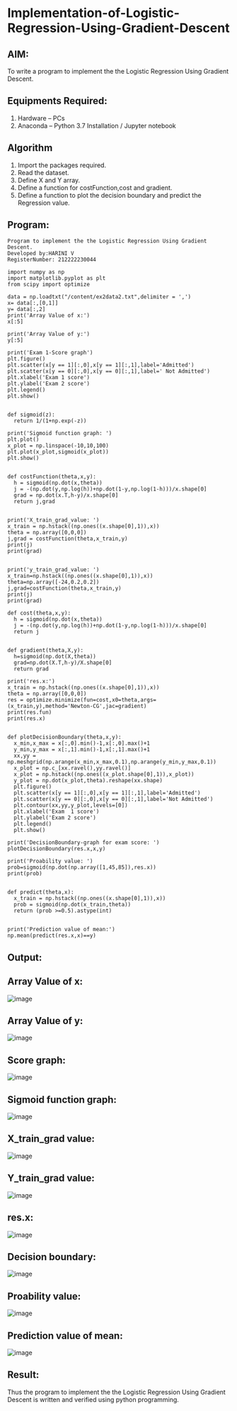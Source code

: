 # Implementation-of-Logistic-Regression-Using-Gradient-Descent

## AIM:
To write a program to implement the the Logistic Regression Using Gradient Descent.

## Equipments Required:
1. Hardware – PCs
2. Anaconda – Python 3.7 Installation / Jupyter notebook

## Algorithm
1. Import the packages required.
2. Read the dataset.
3. Define X and Y array.
4. Define a function for costFunction,cost and gradient.
5. Define a function to plot the decision boundary and predict the Regression value.

## Program:
```
Program to implement the the Logistic Regression Using Gradient Descent.
Developed by:HARINI V
RegisterNumber: 212222230044
```
```PY
import numpy as np
import matplotlib.pyplot as plt
from scipy import optimize

data = np.loadtxt("/content/ex2data2.txt",delimiter = ',')
x= data[:,[0,1]]
y= data[:,2]
print('Array Value of x:')
x[:5]

print('Array Value of y:')
y[:5]

print('Exam 1-Score graph')
plt.figure()
plt.scatter(x[y == 1][:,0],x[y == 1][:,1],label='Admitted')
plt.scatter(x[y == 0][:,0],x[y == 0][:,1],label=' Not Admitted')
plt.xlabel('Exam 1 score')
plt.ylabel('Exam 2 score')
plt.legend()
plt.show()


def sigmoid(z):
  return 1/(1+np.exp(-z))
  
print('Sigmoid function graph: ')
plt.plot()
x_plot = np.linspace(-10,10,100)
plt.plot(x_plot,sigmoid(x_plot))
plt.show()


def costFunction(theta,x,y):
  h = sigmoid(np.dot(x,theta))
  j = -(np.dot(y,np.log(h))+np.dot(1-y,np.log(1-h)))/x.shape[0]
  grad = np.dot(x.T,h-y)/x.shape[0]
  return j,grad


print('X_train_grad_value: ')
x_train = np.hstack((np.ones((x.shape[0],1)),x))
theta = np.array([0,0,0])
j,grad = costFunction(theta,x_train,y)
print(j)
print(grad)


print('y_train_grad_value: ')
x_train=np.hstack((np.ones((x.shape[0],1)),x))
theta=np.array([-24,0.2,0.2])
j,grad=costFunction(theta,x_train,y)
print(j)
print(grad)

def cost(theta,x,y):
  h = sigmoid(np.dot(x,theta))
  j = -(np.dot(y,np.log(h))+np.dot(1-y,np.log(1-h)))/x.shape[0]
  return j


def gradient(theta,X,y):
  h=sigmoid(np.dot(X,theta))
  grad=np.dot(X.T,h-y)/X.shape[0]
  return grad

print('res.x:')
x_train = np.hstack((np.ones((x.shape[0],1)),x))
theta = np.array([0,0,0])
res = optimize.minimize(fun=cost,x0=theta,args=(x_train,y),method='Newton-CG',jac=gradient)
print(res.fun)
print(res.x)


def plotDecisionBoundary(theta,x,y):
  x_min,x_max = x[:,0].min()-1,x[:,0].max()+1
  y_min,y_max = x[:,1].min()-1,x[:,1].max()+1
  xx,yy = np.meshgrid(np.arange(x_min,x_max,0.1),np.arange(y_min,y_max,0.1))
  x_plot = np.c_[xx.ravel(),yy.ravel()]
  x_plot = np.hstack((np.ones((x_plot.shape[0],1)),x_plot))
  y_plot = np.dot(x_plot,theta).reshape(xx.shape)
  plt.figure()
  plt.scatter(x[y == 1][:,0],x[y == 1][:,1],label='Admitted')
  plt.scatter(x[y == 0][:,0],x[y == 0][:,1],label='Not Admitted')
  plt.contour(xx,yy,y_plot,levels=[0])
  plt.xlabel('Exam  1 score')
  plt.ylabel('Exam 2 score')
  plt.legend()
  plt.show()

print('DecisionBoundary-graph for exam score: ')
plotDecisionBoundary(res.x,x,y)

print('Proability value: ')
prob=sigmoid(np.dot(np.array([1,45,85]),res.x))
print(prob)


def predict(theta,x):
  x_train = np.hstack((np.ones((x.shape[0],1)),x))
  prob = sigmoid(np.dot(x_train,theta))
  return (prob >=0.5).astype(int)


print('Prediction value of mean:')
np.mean(predict(res.x,x)==y)

```

## Output:
## Array Value of x:

![image](https://github.com/harini1006/-Implementation-of-Logistic-Regression-Using-Gradient-Descent/assets/113497405/8ca0142c-72ea-4355-b20f-6ff81ea0a070)

## Array Value of y:

![image](https://github.com/harini1006/-Implementation-of-Logistic-Regression-Using-Gradient-Descent/assets/113497405/d3553133-ff4d-457a-b703-28b966bd0420)

## Score graph:

![image](https://github.com/harini1006/-Implementation-of-Logistic-Regression-Using-Gradient-Descent/assets/113497405/859a3cf5-f1cd-438f-a54d-7f14a6c4dd41)

## Sigmoid function graph:

![image](https://github.com/harini1006/-Implementation-of-Logistic-Regression-Using-Gradient-Descent/assets/113497405/ded3ecf1-1007-42f1-93ae-87ffb0ccc616)

## X_train_grad value:

![image](https://github.com/harini1006/-Implementation-of-Logistic-Regression-Using-Gradient-Descent/assets/113497405/53e46cbe-30f2-47ba-b3fb-1ab1bd616ec5)

## Y_train_grad value:

![image](https://github.com/harini1006/-Implementation-of-Logistic-Regression-Using-Gradient-Descent/assets/113497405/dd0fe14f-9fb2-4847-95f8-fbd20a8b5f11)

## res.x:

![image](https://github.com/harini1006/-Implementation-of-Logistic-Regression-Using-Gradient-Descent/assets/113497405/e86c348f-1df9-41c6-badb-d76a010d9ce9)

## Decision boundary:

![image](https://github.com/harini1006/-Implementation-of-Logistic-Regression-Using-Gradient-Descent/assets/113497405/0cc965db-8787-47af-92c3-d86f7b3818a8)

## Proability value:

![image](https://github.com/harini1006/-Implementation-of-Logistic-Regression-Using-Gradient-Descent/assets/113497405/1be0266c-e3f2-4fdb-a967-669e8886d46b)


## Prediction value of mean:

![image](https://github.com/harini1006/-Implementation-of-Logistic-Regression-Using-Gradient-Descent/assets/113497405/5ad3274a-7e0b-4ec6-bceb-29e429c232af)


## Result:
Thus the program to implement the the Logistic Regression Using Gradient Descent is written and verified using python programming.


